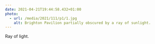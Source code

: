 ```yaml
---
date: 2021-04-21T19:44:58.432+01:00
photo:
  - url: /media/2021/111/p1/1.jpg
    alt: Brighton Pavilion partially obscured by a ray of sunlight.
---
```


Ray of light.
